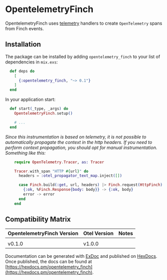 # OpentelemetryFinch

OpentelemetryFinch uses [telemetry](https://hexdocs.pm/telemetry/) handlers to
create `OpenTelemetry` spans from Finch events.

## Installation

The package can be installed by adding `opentelemetry_finch` to your list of
dependencies in `mix.exs`:

```elixir
  def deps do
    [
      {:opentelemetry_finch, "~> 0.1"}
    ]
  end
```

In your application start:

```elixir
  def start(_type, _args) do
    OpentelemetryFinch.setup()

    # ...
  end
```

*Since this instrumentation is based on telemetry, it is not possible to automatically propagate the context in the http headers. If you need to perform context propagation, you should opt for manual instrumentation. Something like this:*

```elixir
    require OpenTelemetry.Tracer, as: Tracer

    Tracer.with_span "HTTP #{url}" do
      headers = :otel_propagator_text_map.inject([])

      case Finch.build(:get, url, headers) |> Finch.request(HttpFinch) do
        {:ok, %Finch.Response{body: body}} -> {:ok, body}
        error -> error
      end
    end
```

## Compatibility Matrix

| OpentelemetryFinch Version | Otel Version | Notes |
| :------------------------- | :----------- | :---- |
|                            |              |       |
| v0.1.0                     | v1.0.0       |       |


Documentation can be generated with [ExDoc](https://github.com/elixir-lang/ex_doc)
and published on [HexDocs](https://hexdocs.pm). Once published, the docs can
be found at [https://hexdocs.pm/opentelemetry_finch](https://hexdocs.pm/opentelemetry_finch).

